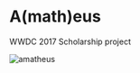 # A(math)eus
WWDC 2017 Scholarship project


![amatheus](https://media.giphy.com/media/3og0IwvrjRCynbMPTi/giphy.gif)
